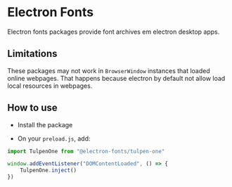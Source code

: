# Electron Fonts

Electron fonts packages provide font archives em electron desktop apps.

## Limitations

These packages may not work in `BrowserWindow` instances that loaded online webpages. That happens because electron by default not allow load local resources in webpages.

## How to use

* Install the package

* On your `preload.js`, add:

```ts
import TulpenOne from "@electron-fonts/tulpen-one"

window.addEventListener("DOMContentLoaded", () => {
    TulpenOne.inject()
})
```